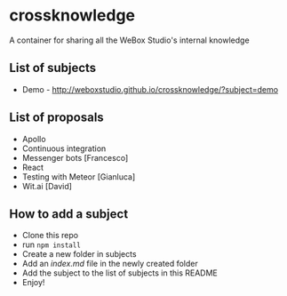 # crossknowledge
A container for sharing all the WeBox Studio's internal knowledge

## List of subjects
* Demo - http://weboxstudio.github.io/crossknowledge/?subject=demo

## List of proposals
* Apollo
* Continuous integration
* Messenger bots [Francesco]
* React
* Testing with Meteor [Gianluca]
* Wit.ai [David]

## How to add a subject
* Clone this repo
* run `npm install`
* Create a new folder in subjects
* Add an _index.md_ file in the newly created folder
* Add the subject to the list of subjects in this README
* Enjoy!
